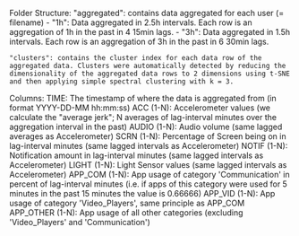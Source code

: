 Folder Structure:
	"aggregated": contains data aggregated for each user (= filename)
		- "1h": Data aggregated in 2.5h intervals. Each row is an aggregation of 1h in the past in 4 15min lags.
		- "3h": Data aggregated in 1.5h intervals. Each row is an aggregation of 3h in the past in 6 30min lags.

	"clusters": contains the cluster index for each data row of the aggregated data. Clusters were automatically detected by reducing the dimensionality of the aggregated data rows to 2 dimensions using t-SNE and then applying simple spectral clustering with k = 3.

Columns:
	TIME: 			The timestamp of where the data is aggregated from (in format YYYY-DD-MM hh:mm:ss)
	ACC (1-N): 		Accelerometer values (we calculate the "average jerk"; N averages of lag-interval minutes over the aggregation interval in the past)
	AUDIO (1-N): 		Audio volume (same lagged averages as Accelerometer)
	SCRN (1-N): 		Percentage of Screen being on in lag-interval minutes (same lagged intervals as Accelerometer)
	NOTIF (1-N): 		Notification amount in lag-interval minutes (same lagged intervals as Accelerometer)
	LIGHT (1-N): 		Light Sensor values (same lagged intervals as Accelerometer)
	APP_COM (1-N):		App usage of category 'Communication' in percent of lag-interval minutes (i.e. if apps of this category were used for 5 minutes in the past 15 minutes the value is 0.66666)
	APP_VID (1-N):		App usage of category 'Video_Players', same principle as APP_COM
	APP_OTHER (1-N):	App usage of all other categories (excluding 'Video_Players' and 'Communication')